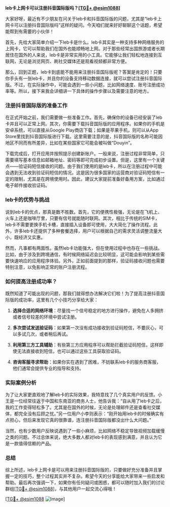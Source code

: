 **leb卡上网卡可以注册抖音国际版吗？[[TG💪+ @esim1088](https://t.me/s/esim1088)]**

大家好呀，最近有不少朋友在问关于leb卡和抖音国际版的问题，尤其是“leb卡上网卡可以注册抖音国际版吗”这样的疑问。今天咱们就来好好聊聊这个话题，希望能帮到有需要的小伙伴！

首先，先给大家简单介绍一下leb卡是什么。leb卡其实是一种支持多种网络服务的上网卡，它可以帮助我们在国外也能顺畅地上网。对于那些经常出国旅游或者长期居住在国外的人来说，leb卡是非常实用的小工具。它能够让我们轻松地连接到互联网，无论是浏览网页、刷社交媒体还是观看视频都非常方便。

那么，回到正题，leb卡到底能不能用来注册抖音国际版呢？答案是肯定的！只要你手头有一张leb卡，并且你的设备支持移动数据连接，就可以尝试注册抖音国际版。不过，在实际操作中，可能会遇到一些小问题，比如网络速度、账号注册成功率等。所以，接下来我会详细讲一下具体的操作步骤以及需要注意的地方。

### 注册抖音国际版的准备工作

在正式开始之前，我们需要做一些准备工作。首先，确保你的设备已经安装了leb卡并且可以正常上网。其次，你需要下载抖音国际版的应用程序。如果你的手机是安卓系统，可以直接从Google Play商店下载；如果是苹果手机，则可以从App Store里找到抖音国际版进行下载。这里需要注意的是，抖音国际版的名称可能因地区不同而有所差异，比如在某些国家它可能会被叫做“Douyin”。

下载完成后，打开应用并按照提示创建新账户。一般来说，注册过程非常简单，只需要填写基本信息如邮箱地址、密码等即可完成初步设置。但是，这里有一个关键点——验证码短信接收的问题。由于我们使用的是leb卡，所以在注册过程中可能会遇到无法收到验证码短信的情况。这是因为很多国家的运营商对验证码短信有一定的限制，尤其是在跨境使用时。因此，建议大家提前准备好备用方案，比如通过电子邮件接收验证码。

### leb卡的优势与挑战

说到leb卡的优点，那真是数不胜数。首先，它的便携性极强，无论是在飞机上、火车上还是咖啡厅里，只要有信号就能随时联网。其次，相比于传统的SIM卡，leb卡不需要更换手机卡槽，直接插入设备即可使用，大大简化了操作流程。此外，许多leb卡还提供了多种套餐选择，用户可以根据自己的需求灵活调整流量大小，既经济又实惠。

然而，凡事都有两面性。虽然leb卡功能强大，但在使用过程中也存在一些挑战。比如，由于涉及到跨境通信，有时候网络延迟会比较明显，这可能会影响到某些需要快速响应的应用程序体验。另外，正如前面提到的那样，验证码接收问题也需要特别注意，以免影响正常的账户注册流程。

### 如何提高注册成功率？

既然知道了可能出现的问题，那我们就得想办法解决它们啦！为了提高注册抖音国际版的成功率，这里有几个小技巧分享给大家：

1. **选择合适的网络环境**：尽量找一个信号稳定的地方进行操作，避免在人多拥挤或者信号较差的环境中尝试注册。
   
2. **多次尝试发送验证码**：如果第一次没有成功接收到验证码短信，不要灰心，可以多试几次，或者稍后再试。

3. **利用第三方工具辅助**：有些第三方应用程序可以帮助拦截验证码短信，这样即使无法直接收到短信，也可以通过这些工具获取验证码。

4. **咨询客服寻求帮助**：如果你实在遇到了困难，不妨联系leb卡的服务商客服，他们通常会提供专业的指导和支持。

### 实际案例分析

为了让大家更直观地了解leb卡的实际效果，我特意找了几个真实用户的反馈。小王是一位经常往返于中国和东南亚的商务人士，他告诉我：“自从用了leb卡之后，我的工作变得轻松多了。尤其是在国外的时候，无论是处理邮件还是查看社交媒体，都完全没有后顾之忧。”另一位用户小李则表示：“刚开始用leb卡的时候确实有点担心，但后来发现它真的很靠谱，连注册抖音国际版都没出什么大问题。”

当然，也有少数用户反映说遇到了一些小麻烦，比如网络不稳定导致视频加载缓慢之类的问题。不过总体来说，绝大多数人都对leb卡的表现感到满意，并且认为它是一款值得信赖的产品。

### 总结

综上所述，leb卡上网卡是可以用来注册抖音国际版的，只要做好充分准备并且掌握一定的技巧，整个过程其实并不复杂。希望今天的分享能给大家带来一些启发和帮助。最后再次强调一下，如果你有任何疑问或困惑，都可以随时加入我们的讨论群组[[TG💪+ @esim1088](https://t.me/s/esim1088)]，与其他用户一起交流心得哦！

[[TG💪+ @esim1088](https://t.me/s/esim1088) ![Image](https://i.postimg.cc/4NQfJmqS/Snipaste-2025-05-13-00-14-12.png)]